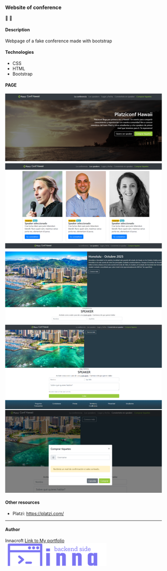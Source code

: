 ### Website of conference
💜 💜

#### Description
Webpage of a fake conference made with bootstrap 

#### Technologies
- CSS
- HTML
- Bootstrap

#### PAGE
![](https://github.com/innacroft/BootstrapPage/blob/gh-pages/images/conferencia.PNG)
![](https://github.com/innacroft/BootstrapPage/blob/gh-pages/images/conferencias.PNG)
![](https://github.com/innacroft/BootstrapPage/blob/gh-pages/images/losspeakers.PNG)
![](https://github.com/innacroft/BootstrapPage/blob/gh-pages/images/conviertetespeaker.PNG)
![](https://github.com/innacroft/BootstrapPage/blob/gh-pages/images/comprartiquetes.PNG)

#### Other resources
- Platzi: https://platzi.com/

------------

#### Author
Innacroft
[Link to My portfolio](https://innacroft.github.io/portfolio/)<br>
![](https://github.com/innacroft/portfolio/blob/gh-pages/images/back_inna.png)
